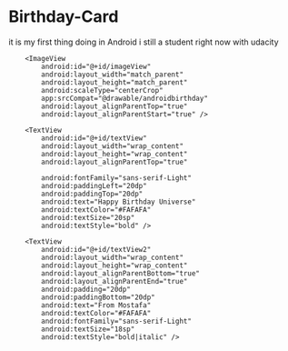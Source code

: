 # Birthday-Card
it is my first thing doing in Android i still a student right now with udacity 
<?xml version="1.0" encoding="utf-8"?>
<RelativeLayout xmlns:android="http://schemas.android.com/apk/res/android"
    xmlns:app="http://schemas.android.com/apk/res-auto"
    xmlns:tools="http://schemas.android.com/tools"
    android:layout_width="match_parent"
    android:layout_height="match_parent"
    tools:context="com.example.mostafa.myapplication.MainActivity">

        <ImageView
            android:id="@+id/imageView"
            android:layout_width="match_parent"
            android:layout_height="match_parent"
            android:scaleType="centerCrop"
            app:srcCompat="@drawable/androidbirthday"
            android:layout_alignParentTop="true"
            android:layout_alignParentStart="true" />

        <TextView
            android:id="@+id/textView"
            android:layout_width="wrap_content"
            android:layout_height="wrap_content"
            android:layout_alignParentTop="true"

            android:fontFamily="sans-serif-Light"
            android:paddingLeft="20dp"
            android:paddingTop="20dp"
            android:text="Happy Birthday Universe"
            android:textColor="#FAFAFA"
            android:textSize="20sp"
            android:textStyle="bold" />

        <TextView
            android:id="@+id/textView2"
            android:layout_width="wrap_content"
            android:layout_height="wrap_content"
            android:layout_alignParentBottom="true"
            android:layout_alignParentEnd="true"
            android:padding="20dp"
            android:paddingBottom="20dp"
            android:text="From Mostafa"
            android:textColor="#FAFAFA"
            android:fontFamily="sans-serif-Light"
            android:textSize="18sp"
            android:textStyle="bold|italic" />
</RelativeLayout>
